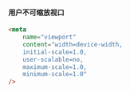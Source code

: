 #### 用户不可缩放视口

```html
<meta
    name="viewport"
    content="width=device-width,
    initial-scale=1.0,
    user-scalable=no,
    maximum-scale=1.0,
    minimum-scale=1.0"
/>
```
